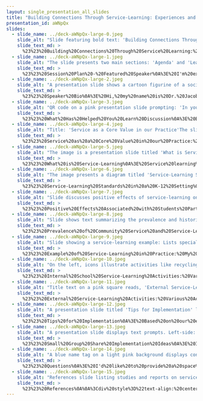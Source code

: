 ```yaml
---
layout: single_presentation_all_slides
title: "Building Connections Through Service-Learning: Experiences and Practice"
presentation_id: aWNpQx
slides:
  - slide_name: ../deck-aWNpQx-large-0.jpeg
    slide_alt: "Slide featuring bold text: 'Building Connections Through Service-Learning' with subtitle 'Experiences and Practice.' Context: WASSW 2025 Fall Conference. Presenter: Jacob Campbell, Ph.D. LICSW at Heritage University. Background: Pink."
    slide_text_md: >
      %23%23%20Building%20Connections%20Through%20Service%20Learning:%20Experiences%20and%20Practice%0A%0Atitle:%20Building%20Connections%20Through%20Service%20Learning:%20Experiences%20and%20Practice%0Adate:%20%0Alocation:%20WASSW%202025%20Fall%20Conference%0Atags:%0A%20%20-%20Conference%0A%20%20-%20Featured%20Speaker%0Adescription:%20%3E%0A%0AMany%20schools%20do%20not%20include%20activities%20such%20as%20service%20learning%20in%20their%20curriculum.%20Service%20learning%20can%20be%20a%20valuable%20strategy%20for%20helping%20students%20build%20connections%20with%20their%20school%20and%20community,%20develop%20social-emotional%20skills,%20and%20gain%20real-world%20professional%20experience.%20There%20are%20benefits%20for%20both%20the%20students%20and%20the%20organizations%20where%20work%20is%20being%20done.%20This%20session%20will%20explore%20the%20why%20and%20how%20of%20implementing%20service%20learning%20into%20activities%20and%20interventions%20with%20the%20students%20we%20support.%20Many%20tips%20and%20ideas%20for%20implementing%20a%20program%20that%20engages%20students%20in%20service%20learning%20will%20be%20shared.%20I%20will%20also%20provide%20examples%20of%20practice%20implementation%20through%20experiences%20in%20engaging%20student%20mentors%20and%20youth%20with%20problematic%20behaviors%20in%20service-learning%20activities.%20Social%20work%20skills%20related%20to%20planning%20and%20implementation%20will%20be%20discussed%20with%20a%20focus%20on%20how%20we%20can%20share%20the%20social%20work%20core%20value%20of%20service.%0A%0AThe%20agenda%20of%20the%20session%20includes:%0A%0A-%20Introduce%20myself%20and%20the%20topic%20of%20service-learning%0A-%20Review%20some%20of%20the%20literature%20related%20to%20service-learning%0A-%20Share%20an%20example%20of%20school-based%20implementation%0A-%20Provide%20some%20tips%20for%20implementation%0A%0ALearning%20Objectives%20for%20the%20session%20include:%0A%0A-%20Define%20service%20learning%20as%20an%20intervention%20for%20students.%0A-%20Identify%20the%20benefits%20of%20service%20learning%20as%20a%20strategy%20for%20professional%20growth.%0A-%20Reflect%20on%20strategies%20for%20implementing%20service%20learning%20and%20how%20they%20can%20be%20applied%20to%20their%20school%20setting.%0A
  - slide_name: ../deck-aWNpQx-large-1.jpeg
    slide_alt: "The slide presents two main sections: 'Agenda' and 'Learning Objectives.' The agenda includes introductions, literature review, examples, and tips. Learning objectives focus on defining service learning, identifying benefits, and implementation strategies."
    slide_text_md: >
      %23%23%20Session%20Plan%20-%20Featured%20Speaker%0A%3E%20I'm%20excited%20to%20be%20here%20and%20to%20kick%20off%20the%20conference%20for%20us.%20I%20find%20engaging%20in%20service%20motivating%20and%20encouraging%20to%20participate%20in.%20I%20have%20learned%20a%20lot%20in%20my%20own%20life%20through%20engaging%20in%20service%20to%20others,%20and%20I%20have%20seen%20my%20students%20benefit%20as%20well.%20The%20following%20is%20my%20plan%20for%20this%20session:%0A%0A**Agenda**%0A-%20Introduce%20myself%20and%20the%20topic%20of%20service-learning%0A-%20Review%20some%20of%20the%20literature%20related%20to%20service-learning%0A-%20Share%20an%20example%20of%20school-based%20implementation%0A-%20Provide%20some%20tips%20for%20implementation%0A%0A**Learning%20Objectives**%0A%0A-%20Define%20service%20learning%20as%20an%20intervention%20for%20students.%0A-%20Identify%20the%20benefits%20of%20service%20learning%20as%20a%20strategy%20for%20professional%20growth.%0A-%20Reflect%20on%20strategies%20for%20implementing%20service%20learning%20and%20how%20they%20can%20be%20applied%20to%20their%20school%20setting.%0A%0A
  - slide_name: ../deck-aWNpQx-large-2.jpeg
    slide_alt: "A presentation slide shows a cartoon figurine of a social work teacher named 'Dr. Jacob' in packaging, with accessories. Text includes: 'Jacob Campbell, Ph.D. LICSW, Associate Professor at Heritage University, Previous Program Social Worker in Special Education Classroom at Pasco School District.'"
    slide_text_md: >
      %23%23%20Speaker%20Bio%0A%3E%20Hi,%20my%20name%20is%20Dr.%20Jacob%20Campbell.%20I%20want%20to%20situate%20myself%20in%20the%20discussion%20we%20are%20about%20to%20have%20and%20provide%20a%20brief%20background%20about%20myself.%0A%0A-%20Associate%20professor%20at%20HU,%20primarily%20focused%20on%20the%20MSW%20program,%20but%20also%20teaches%20in%20the%20BSW%20program.%20Started%20as%20an%20adjunct%20in%202013%20and%20transitioned%20in%20the%20Fall%20of%202024%20to%20full-time%20faculty.%20I%20teach%20everything,%20but%20especially%20practice,%20practicum,%20and%20our%20school%20social%20work%20class.%0A-%20Prior%20worked%20as%20a%20school%20social%20worker%20in%20a%20district%20behavioral%20program.%20The%20second%20half%20of%20my%20presentation%20is%20going%20to%20heavily%20draw%20on%20experiences%20implementing%20service%20learning%20my%20program%20there.%0A-%20Licensed,%20do%20supervision,%20and%20have%20a%20history%20of%20working%20in%20community%20mental%20health.%0A-%20After%20high%20school,%20I%20attended%20a%20two-year%20program%20that%20was%20highly%20focused%20on%20service%20to%20others.%0A%0A
  - slide_name: ../deck-aWNpQx-large-3.jpeg
    slide_alt: "QR code on a pink presentation slide prompting: 'In your personal, professional, or educational pursuits, what are examples of things that have helped you learn?' Includes instructions for submitting answers at menti.com with code 3647 5394."
    slide_text_md: >
      %23%23%20What%20Has%20Helped%20You%20Learn%20Discussion%0A%3E%20Before%20we%20dive%20into%20our%20topic%20this%20week.%20I%20would%20like%20you%20to%20consider%20what%20has%20helped%20you%20learn%20over%20the%20years.%20You%20can%20consider%20your%20personal,%20professional,%20or%20academic%20pursuits.%20%0A%0AGo%20to%20%5Bmenti.com%5D(http://menti.com)%20and%20enter%20code%203647%205394%0A%0A**Consider**:%0A-%20There%20are%20lots%20of%20ways%20to%20think%20about%20learning.%0A-%20Single/few-word%20answers%20work%20best%20for%20a%20word%20cloud.%0A-%20You%20can%20submit%20multiple%20answers.%0A%0A-%20%5BMenti%20-%20What%20Has%20Helped%20You%20Learn%20Word%20Cloud%5D(https://www.menti.com/al6ktnebf4dw)%0A-%20%5BPublic%20View%20for%20Results%5D(https://www.mentimeter.com/app/presentation/al5xzy9x5hptqpq5kgoupwo9ybvxwwwd/edit%3Fsource%3Dshare-modal)%0A%0A%5BWhole%20Group%20Activity%5D%20Add%20results%20to%20the%20screen,%20talk%20about%20some%20of%20the%20themes%20or%20words%20that%20get%20larger.%0A%0ADraw%20out,%20if%20present,%20themes%20related%20to%20relationships,%20projects,%20activities,%20and%20learning%20through%20doing.%20%0A%0A
  - slide_name: ../deck-aWNpQx-large-4.jpeg
    slide_alt: "Title: 'Service as a Core Value in our Practice'The slide presents a discussion on the importance of service in social work, highlighting ethical principles and encouraging volunteerism. It includes a 'Paired Discussion Activity' with guiding questions. The source is the National Association of Social Workers, 2021."
    slide_text_md: >
      %23%23%20Service%20as%20a%20Core%20Value%20in%20our%20Practice:%20Reflection%20on%20our%20Code%20of%20Ethics%0A%3E%20Our%20code%20of%20ethics%20includes%20service%20as%20one%20of%20the%20core%20values%20that%20our%20profession%20is%20rooted%20in.%20We%20should%20spend%20a%20couple%20of%20minutes%20considering%20this%20value%20and%20how%20we%20apply%20it%20in%20our%20practice.%20From%20the%20code%20of%20ethics:%0A%0A%3E%20Value:%20Service%0A%3E%20Ethical%20Principle:%20Social%20workers'%20primary%20goal%20is%20to%20help%20people%20in%20need%20and%20to%20address%20social%20problems%0A%3E%20%0A%3E%20Social%20workers%20elevate%20service%20to%20others%20above%20self-interest.%20Social%20workers%20draw%20on%20their%20knowledge,%20values,%20and%20skills%20to%20help%20people%20in%20need%20and%20to%20address%20social%20problems.%20Social%20workers%20are%20encouraged%20to%20volunteer%20some%20portion%20of%20their%20professional%20skills%20with%20no%20expectation%20of%20significant%20financial%20return%20(pro%20bono%20service).%0A%3E%20National%20Association%20of%20Social%20Workers.%20(2021)%0A%0A%5BSmall%20Group%20Activity%5D%20Paired%20Discussion%20Activity%0A-%20When%20you%20think%20about%20the%20description%20of%20service%20in%20our%20code%20of%20ethics,%20what%20stands%20out%20to%20you%3F%0A-%20How%20has%20your%20understanding%20of%20service%20changed%20from%20when%20you%20entered%20the%20profession%20to%20now%3F%0A-%20What%20are%20examples%20of%20how%20you%20find%20service%20being%20embedded%20in%20your%20practice%3F%0A%0A%5BWhole%20Group%20Activity%5D%20Debrief%20Paired%20Discussion%20Activity,%20soliciting%20a%20couple%20of%20responses%20from%20the%20group.%0A%3E%20What%20themes%20or%20ideas%20stood%20out%20across%20your%20conversations%20about%20how%20service%20shows%20up%20in%20our%20work%3F%0A%0A%3Cdiv%20style%3D%22text-align:%20center%22%20markdown%3D%221%22%3E%0AReference%0A%3C/div%3E%0A%3Cdiv%20style%3D%22margin:%200%200%200%202em;%20text-indent:%20-2em;%22%20markdown%3D%221%22%3E%0A%0ANational%20Association%20of%20Social%20Workers.%20(2021).%20_NASW%20code%20of%20ethics_.%20%3Chttps://www.socialworkers.org/About/Ethics/Code-of-Ethics/Code-of-Ethics-English%3E%0A%0A%3C/div%3E%0A%0A
  - slide_name: ../deck-aWNpQx-large-5.jpeg
    slide_alt: "The image is a presentation slide titled 'What is Service-Learning.' It distinguishes service-learning from other activities and explains it as a curriculum-integrated community service with learning objectives. Key points include:- Service learning integrates learning objectives with community service as part of a curriculum.- It provides students opportunities to learn from activities addressing real community needs.- It involves critical analysis and reflection on completed activities.(Spring et al., 2008)"
    slide_text_md: >
      %23%23%20What%20is%20Service-Learning%0A%3E%20Service%20learning%20is%20distinct%20from%20volunteerism,%20community%20service,%20experiential%20learning,%20field%20education,%20and%20other%20similar%20and%20related%20activities.%0A%0A%3E%20We%20can%20imagine%20that%20similar%20impacts%20and%20effects%20may%20be%20associated%20with%20these%20other%20activities.%20Still,%20service%20learning%20is%20its%20own%20unique%20activity%20that%20has%20some%20of%20the%20following%20qualities:%0A%0A-%20**Connected%20to%20curriculum**:%20Service%20learning%20is%20a%20form%20of%20community%20service%20that%20integrates%20learning%20objectives%20and%20is%20implemented%20as%20part%20of%20a%20curriculum.%0A-%20**Address%20Real%20Needs%20in%20Community**:%20The%20implementation%20of%20service-learning%20should%20provide%20students%20with%20opportunities%20to%20draw%20lessons%20from%20activities%20that%20address%20real%20community%20needs.%0A-%20**Incorporates%20Reflection**:%20It%20should%20be%20organized%20around%20critical%20analysis%20and%20reflection%20on%20the%20activities%20completed%20during%20the%20service-learning%20activities.%0A%0AConsider%20the%20distinction%20as%20follows:%20If%20students%20volunteer%20at%20a%20food%20bank,%20that's%20community%20service.%20But%20if%20they%20also%20study%20food%20insecurity%20in%20class,%20reflect%20on%20their%20service,%20and%20its%20impact,%20that's%20service%20learning.%0A%0A(Spring%20et%20al.,%202008)%0A%0A%3Cdiv%20style%3D%22text-align:%20center%22%20markdown%3D%221%22%3E%0AReference%0A%3C/div%3E%0A%3Cdiv%20style%3D%22margin:%200%200%200%202em;%20text-indent:%20-2em;%22%20markdown%3D%221%22%3E%0A%0ASpring,%20K.,%20Grimm,%20R.%20J.,%20%26%20Dietz,%20N.%20(2008).%20_Community%20service%20and%20service-learning%20in%20America's%20schools_.%20Corporation%20for%20National%20and%20Community%20Service,%20Office%20of%20Research%20and%20Policy%20Development.%20%3Chttps://files.eric.ed.gov/fulltext/ED506728.pdf%3E%0A%0A%3C/div%3E%0A
  - slide_name: ../deck-aWNpQx-large-6.jpeg
    slide_alt: "The image presents a diagram titled 'Service-Learning Standards in K-12 Settings,' featuring eight key elements: Meaningful Service, Link to Curriculum, Duration & Intensity, Youth Voice, Progress Monitoring, Diversity, Reflection, and Partnerships. Each element is briefly defined, focusing on engaging participants and achieving educational outcomes. Text cites National Youth Leadership Council (2008) and mentions improved student outcomes from standard adherence (Celio et al., 2011)."
    slide_text_md: >
      %23%23%20Service-Learning%20Standards%20in%20a%20K-12%20Setting%0A%3E%20The%20National%20Youth%20Leadership%20Council%20(2008)%20provides%20a%20set%20of%20eight%20standards%20along%20with%20specified%20indicators%20that%20service%20learning%20programs%20in%20a%20K-12%20setting%20should%20follow%20to%20be%20effective%20in%20implementing%20service%20learning.%20They%20are%20as%20follows:%0A%0A-%20**Meaningful%20Service**:%20Service-learning%20actively%20engages%20participants%20in%20_meaningful%20and%20personally%20relevant_%20service%20activities.%0A-%20**Link%20to%20Curriculum**:%20Service-learning%20is%20intentionally%20used%20as%20an%20instructional%20strategy%20to%20_meet%20learning%20goals_%20and/or%20content%20standards.%0A-%20**Duration%20%26%20Intensity**:%20Service-learning%20has%20sufficient%20duration%20and%20intensity%20to%20_address%20community%20needs%20and%20meet%20specified%20outcomes_.%0A-%20**Reflection**:%20Service-learning%20incorporates%20_multiple%20challenging%20reflection%20activities_%20that%20are%20ongoing%20and%20that%20prompt%20_deep%20thinking%20and%20analysis_%20about%20oneself%20and%20one's%20relationship%20to%20society.%0A-%20**Youth%20Voice**:%20Service-learning%20provides%20youth%20with%20a%20_strong%20voice%20in%20planning,%20implementing,%20and%20evaluating_%20service-learning%20experiences%20with%20guidance%20from%20adults.%0A-%20**Progress%20Monitoring**:%20Service-learning%20engages%20participants%20in%20an%20ongoing%20process%20to%20_assess%20the%20quality%20of%20implementation%20and%20progress%20toward%20meeting%20specified%20goals_,%20and%20uses%20results%20for%20improvement%20and%20sustainability.%0A-%20**Diversity**:%20Service-learning%20promotes%20_understanding%20of%20diversity%20and%20mutual%20respect_%20among%20all%20participants.%0A-%20**Partnerships**:%20Service-learning%20_partnerships%20are%20collaborative,%20mutually%20beneficial,%20and%20address%20community%20needs_.%0A%0ACelio%20et%20al.%20(2011),%20in%20their%20meta-analysis%20of%20the%20impact%20of%20service-learning%20on%20students,%20found%20that%20following%20some%20of%20these%20standards%20was%20associated%20with%20better%20outcomes%20for%20students.%0A%0AFind%20the%20document%20at%20%5BService%20Learning%20Standards%20and%20Indicators%5D(https://drive.google.com/file/d/1OE63E-erlD7JmuA4tkLhamVF6LYLBUFX/view)%0A%0A%3Cdiv%20style%3D%22text-align:%20center%22%20markdown%3D%221%22%3E%0AReference%0A%3C/div%3E%0A%3Cdiv%20style%3D%22margin:%200%200%200%202em;%20text-indent:%20-2em;%22%20markdown%3D%221%22%3E%0A%0ACelio,%20C.%20I.,%20Durlak,%20J.,%20%26%20Dymnicki,%20A.%20(2011).%20A%20meta-analysis%20of%20the%20impact%20of%20service-learning%20on%20students.%20_Journal%20of%20Experiential%20Education,%2034_(2),%20164-181.%20%3Chttps://doi.org/10.1177/105382591103400205%3E%0A%0ANational%20Youth%20Leadership%20Council.%20(2008).%20_K%E2%80%9312%20service-learning%20standards%20for%20quality%20practice_.%20%3Chttps://nylc.org/k-12-standards/%3E%0A%0A%3C/div%3E%0A%0A
  - slide_name: ../deck-aWNpQx-large-7.jpeg
    slide_alt: "Slide discusses positive effects of service-learning on students. Lists enhanced self-esteem, attitude towards community, social skills, and academic achievement. Notes lack of large-scale trials and inconclusive evidence.(Celio et al., 2011)"
    slide_text_md: >
      %23%23%20Positive%20Effects%20Associated%20with%20Students%20Participating%20in%20Service-Learning%0A%3E%20Many%20positive%20effects%20are%20associated%20with%20service-learning%20and%20how%20it%20can%20impact%20students'%20attitudes%20toward%20themselves,%20their%20community,%20and%20their%20school,%20and%20increase%20social%20skills%20and%20academic%20achievement.%0A%0A-%20Enhance%20students'%20self-esteem%20and%20self-concept,%20and%20other%20attitudes%20to%20self.%0A-%20Impact%20students'%20attitudes%20towards%20their%20community,%20where%20they%20show%20greater%20sensitivity,%20interest,%20and%20commitment%20to%20their%20communities.%0A-%20Develop%20social%20skills,%20including%20problem-solving,%20communication,%20and%20leadership%20abilities.%0A-%20Increase%20academic%20achievement%20and%20a%20positive%20attitude%20towards%20school%20and%20learning.%0A%0A(Celio%20et%20al.,%202011)%0A%0AThere%20is%20a%20lack%20of%20large-scale%20randomized%20trials,%20and%20much%20of%20the%20research%20conducted%20has%20been%20qualitative.%20According%20to%20Filges%20et%20al.%20(2022),%20the%20evidence%20on%20the%20effectiveness%20of%20service-learning%20on%20students'%20academic%20success,%20personal%20and%20social%20skills,%20and%20risk%20behavior%20remains%20inconclusive.%0A%0A%3Cdiv%20style%3D%22text-align:%20center%22%20markdown%3D%221%22%3E%0AReference%0A%3C/div%3E%0A%3Cdiv%20style%3D%22margin:%200%200%200%202em;%20text-indent:%20-2em;%22%20markdown%3D%221%22%3E%0A%0ACelio,%20C.%20I.,%20Durlak,%20J.,%20%26%20Dymnicki,%20A.%20(2011).%20A%20meta-analysis%20of%20the%20impact%20of%20service-learning%20on%20students.%20_Journal%20of%20Experiential%20Education,%2034_(2),%20164-181.%20%3Chttps://doi.org/10.1177/105382591103400205%3E%0A%0AFilges,%20T.,%20Dietrichson,%20J.,%20Viinholt,%20B.%20C.%20A.,%20%26%20Dalgaard,%20N.%20T.%20(2022).%20Service%20learning%20for%20improving%20academic%20success%20in%20students%20in%20grade%20K%20to%2012:%20A%20systematic%20review.%20_Campbell%20Systematic%20Reviews,%2018_(1),%20e1210.%20%3Chttps://doi.org/10.1002/cl2.1210%3E%0A%0A%3C/div%3E%0A%0A
  - slide_name: ../deck-aWNpQx-large-8.jpeg
    slide_alt: "Slide shows text summarizing the prevalence and historical context of community service and service-learning in American schools, with statistics from 2008. It includes references to national programs and educational methods."
    slide_text_md: >
      %23%23%20Prevalence%20of%20Community%20Service%20and%20Service-Learning%20in%20Schools%20Across%20America%0AThe%20data%20I%20was%20able%20to%20find%20regarding%20the%20implementation%20of%20community%20service%20and%20service%20learning%20is%20somewhat%20dated,%20but%20there%20is%20still%20some%20significant%20information%20we%20can%20glean.%0A%0A-%20National%20momentum%20for%20service%20and%20civic%20engagement%20grew%20through%20landmark%20programs%20including%20the%20Civilian%20Conservation%20Corps%20(1933),%20Peace%20Corps%20(1961),%20and%20AmeriCorps%20(1993).%0A-%20Service-learning%20evolved%20as%20an%20educational%20method%20beginning%20in%20the%201970s,%20formalized%20through%20research-based%20standards%20and%20federal%20support.%20Examples%20%20such%20as%20the%20_National%20and%20Community%20Service%20Act%20of%201990_%20(creating%20_Learn%20and%20Serve%20America_)%20and%20its%20inclusion%20in%20the%20_1994%20Elementary%20and%20Secondary%20Education%20Act_.%0A-%20In%202008,%20data%20showed%20that%20a%20significant%20number%20of%20schools%20either%20recognized%20or%20assisted%20in%20organizing%20participation%20in%20community%20service%20activities,%20respectively,%20at%2068%25%20and%2058%25%20of%20all%20schools.%20(This%20number%20is%20significantly%20higher%20if%20you%20consider%20secondary%20schools%20with%2086%20and%2072%20percent)%0A-%20Only%20about%2024%25%20of%20all%20schools%20report%20engaging%20in%20the%20more%20specific%20activities%20of%20service-learning.%20That%20number%20was%20actually%20decreasing%20based%20on%20year-by-year%20data%20as%20reported%20in%201999,%202004,%20and%202008,%20where%20the%20percentage%20of%20all%20schools%20implementing%20service%20learning%20was%2032,%2028,%20and%2024,%20respectively.%0A%0A%3E%20I%20was%20unable%20to%20find%20any%20more%20specific%20current%20data%20after%20the%202008%20report,%20which%20provided%20national%20coverage%20on%20these%20topics.%0A
  - slide_name: ../deck-aWNpQx-large-9.jpeg
    slide_alt: "Slide showing a service-learning example: Lists special education programs, secondary programs, service activities with peers, and reflective discussions. Includes 'bridges' logo with motto: 'Creating a better everyday life for our students and families.'"
    slide_text_md: >
      %23%23%20Example%20of%20Service-Learning%20in%20Practice:%20My%20Time%20in%20The%20Bridges%20Program%0A%3E%20The%20main%20discussion%20that%20I%20wanted%20to%20share%20with%20you%20all%20is%20some%20examples%20from%20my%20practice%20experience%20while%20I%20was%20at%20the%20Pasco%20School%20District.%0A%0A-%20Bridges%20Program%20Overview%0A%09*%20K-12%20(but%20did%20service-learning%20mostly%20during%20time%20at%20High%20School%20and%20partnered%20with%20the%20Middle%20School%20for%20some%20trips%20and%20activities)%0A%09*%20Students%20with%20EBD%20(discuss%20what%20it%20is)%20and%20other%20behavioral%20problems%0A%09*%20In%20a%20special%20education%20setting%20(discuss%20flow%20of%20program)%0A%09*%20Setting%20with%20interventions%20using%20a%20psychoeducational%20model%20(tracking%20behaviors,%20social%20skill%20instruction,%20flexible%20amount%20of%20time%20in%20the%20classroom,%20academic%20and%20social%20skill%20instruction,%20working%20on%20individualized%20goals)%0A-%20Engaged%20in%20service%20activities%20internally%20and%20externally,%20and%20included%20general%20education%20peers%20as%20helpers.%0A%09*%20Drew%20heavily%20from%20the%20Football%20team%20and%20players.%0A%09*%20Peer%20helpers%20would%20attend%20our%20enhancement%20sessions,%20participate%20in%20some%20of%20the%20classroom%20activities,%20and%20assist%20with%20our%20service-learning%20projects.%0A%09*%20Encouraged%20them%20to%20build%20relationships/connections%20with%20students%20and%20be%20a%20positive%20role%20model%20for%20them%0A-%20We%20had%20a%20debrief%20and%20reflection%20session%20after%20all%20the%20external%20activities,%20when%20we%20returned%20to%20campus,%20to%20discuss%20the%20impact%20and%20what%20we%20learned.%0A%0A
  - slide_name: ../deck-aWNpQx-large-10.jpeg
    slide_alt: "On the left, icons illustrate activities like recycling, food banks, and poster campaigns. On the right, text reads 'Internal School Service-Learning Activities' with 'Various Activities Around Campus' below."
    slide_text_md: >
      %23%23%20Internal%20School%20Service-Learning%20Activities:%20Various%20Activities%20Around%20Campus%0A%3E%20We%20incorporated%20service-learning%20throughout%20our%20academic%20and%20social%20skill%20activities%20in%20the%20classroom.%20%20We%20participated%20in%20a%20variety%20of%20activities,%20both%20large%20and%20small,%20at%20our%20school.%0A%0A-%20**Giving%20out%20donuts%20to%20teachers**:%20Sometimes%20it%20was%20very%20spur-of-the-moment%20and%20a%20small%20thing.%20One%20day,%20the%20teacher%20brought%20a%20couple%20of%20dozen%20donuts,%20and%20we%20walked%20around%20to%20various%20faculty%20members,%20thanking%20them%20for%20their%20work%20with%20students%20and%20giving%20them%20a%20donut.%0A-%20**JunkYard%20Dawgz**:%20Sometimes%20it%20was%20structured%20and%20was%20a%20regular%20part%20of%20our%20week.%20We%20made%20a%20student%20club%20called%20the%20JunkYard%20Dawgz%20(Pasco%20High%20School%20is%20home%20of%20the%20Bulldogs).%20We%20had%20a%20club%20meeting%20to%20plan%20activities%20and%20funds.%20Every%20week,%20we%20would%20collect%20recycling%20from%20across%20the%20school%20and%20organize%20the%20distribution%20of%20bins%20to%20classrooms.%20%0A-%20**School%20Campaigns**:%20We%20supported%20faculty%20and%20engaged%20in%20activities,%20such%20as%20hanging%20awareness%20campaign%20posters%20around%20the%20school%20with%20the%20behavior%20interventionist.%0A-%20**Supporting%20life%20skills%20students**:%20We%20occasionally%20assigned%20our%20students%20to%20the%20Unified%20Fitness%20class%20to%20help%20and%20make%20the%20life%20skills%20students%20feel%20included.%20We%20also%20went%20and%20did%20some%20activities%20in%20the%20life%20skills%20classroom,%20such%20as%20a%20project%20making%20these%20paper%20space%20crafts.%0A-%20**Making%20Connections%20for%20the%20Community**:%20We%20coordinated%20with%20Second%20Harvest%20to%20bring%20a%20mobile%20food%20back%20to%20our%20campus,%20advertised%20the%20event,%20and%20helped%20distribute%20food.%20We%20also%20**made%20connections%20with%20external%20activities**%20we%20were%20engaging%20in%20at%20school.%20Before%20we%20visited%20the%20animal%20shelter%20and%20set%20up%20the%20mobile%20food%20bank,%20we%20also%20held%20collection%20events%20to%20build%20up%20these%20activities%20and%20provide%20more%20support%20to%20the%20organizations.%20%0A%0A
  - slide_name: ../deck-aWNpQx-large-11.jpeg
    slide_alt: "Title text on a pink square reads, 'External Service-Learning Activities.' Below, 'Various Activities In Our Community.' Right side lists: Union Gospel Mission, Salvation Army, 2nd Harvest Food Bank, Tri-Cities Animal Shelter, Community Mobile Food Distribution Events, Nursing Home."
    slide_text_md: >
      %23%23%20External%20Service-Learning%20Activities:%20Various%20Activities%20In%20Our%20Community%0A%3E%20We%20also%20participated%20in%20numerous%20activities%20outside%20the%20school%20campus.%20We%20would%20have%20mentors%20go%20with%20us%20on%20each%20of%20these%20trips.%20We%20also%20had%20the%20middle%20school%20program%20attend%20some%20events%20with%20us.%20Our%20goal%20was%20to%20have%20a%20field%20trip%20activity%20each%20month.%0A%0A-%20**Union%20Gospel%20Mission**:%20We%20visited%20the%20local%20Union%20Gospel%20Mission%20on%20several%20occasions.%20We%20would%20undertake%20various%20projects%20around%20the%20center,%20such%20as%20cleaning,%20preparing%20food,%20and%20painting.%20Then%20we%20would%20have%20our%20students%20eat%20lunch%20with%20the%20residents%20to%20learn%20about%20people%20from%20some%20different%20walks%20of%20life.%20The%20center%20would%20also%20often%20present%20to%20the%20students%20about%20some%20of%20the%20challenges%20faced%20by%20the%20community's%20homeless%20population%20and%20the%20need%20to%20raise%20awareness.%0A-%20**Salvation%20Army**:%20We%20helped%20organize%20food%20boxes%20and%20donations%20that%20are%20given%20out%20during%20their%20community%20events.%0A-%20**2nd%20Harvest%20Food%20Bank**:%20Going%20to%20the%20food%20bank%20and%20organizing%20food%20boxes%20for%20delivery.%0A-%20**Tri-Cities%20Animal%20Shelter**:%20Walking%20the%20dogs,%20learning%20about%20challenges%20for%20homeless%20animals%20in%20the%20community,%20and%20getting%20to%20pet%20the%20cats.%0A-%20**Community%20Mobile%20Food%20Distribution%20Events**:%20We%20hosted%20one%20on%20our%20campus%20and%20also%20attended%20several%20community%20events%20to%20support%20their%20distribution.%20We%20often%20went%20with%20communities%20in%20schools%20and%20their%20staff,%20allowing%20our%20students%20to%20connect%20with%20more%20helping%20professionals.%0A-%20**Nursing%20Home**:%20We%20made%20cards%20for%20residents%20in%20a%20rehabilitation%20center.%20We%20had%20planned%20to%20visit,%20but%20the%20day%20we%20had%20planned,%20they%20had%20to%20cancel%20due%20to%20a%20COVID-19%20outbreak,%20so%20we%20made%20them%20cards.%20%0A%0A
  - slide_name: ../deck-aWNpQx-large-12.jpeg
    slide_alt: "A presentation slide titled 'Tips for Implementation' lists suggestions, such as being organized, addressing challenges, using diverse students, leveraging resources, forming partnerships, and sharing experiences."
    slide_text_md: >
      %23%23%20Tips%20for%20Implementation%0A%3E%20Based%20on%20our%20experience%20implementing%20service-learning%20projects,%20I%20would%20like%20to%20share%20some%20tips%20and%20thoughts%20with%20you%20on%20how%20to%20implement%20it%20in%20your%20own%20schools.%0A%0A-%20Dream%20big%20and%20be%20organized.%0A%09*%20__Write%20a%20proposal__:%20I%20wrote%20a%20proposal%20at%20the%20start%20of%20the%20school%20year%20and%20shared%20it%20with%20my%20school/special%20education%20administrators%20to%20get%20approval%20for%20many%20of%20the%20activities%20we%20wanted%20to%20do%20over%20the%20year.%0A%09*%20__Plan%20More%20than%20You%20Can__:%20We%20planned%20a%20lot.%20There%20are%20things%20that%20we%20wanted%20to%20do%20that%20we%20never%20got%20to%20(e.g.,%20reading%20with%20elementary%20school%20students%20-%20planning/time,%20Habitat%20for%20Humanity%20-%20forward%20planning%20and%20ages).%20We%20must%20be%20realistic%20about%20what%20we%20can%20achieve,%20but%20it%20is%20also%20beneficial%20to%20dream%20bigger%20than%20what%20we%20can%20do;%20it%20will%20motivate%20us%20to%20do%20more%20than%20if%20we%20are%20more%20conservative%20in%20our%20approach.%0A%09*%20__Document%20and%20Be%20Organized__:%20Conducting%20numerous%20service%20learning%20projects%20requires%20coordinating%20with%20various%20agencies,%20families,%20and%20the%20school.%20There%20are%20permission%20slips%20to%20gather%20before,%20managing%20activities%20in%20the%20moment,%20and%20sharing%20about%20it%20afterwards.%20(One%20report%20was%20reading%20that%20some%20schools%20have%20somebody%20who%20just%20does%20coordination)%0A%0A-%20Make%20plans%20to%20address%20potential%20challenges,%20especially%20when%20working%20with%20high-needs%20populations.%0A%09*%20Student%20with%20medical%20concerns%20and%20seizures%20(practice,%20close%20plan%20with%20parent)%0A%09*%20Student%20with%20ASD%20who%20would%20sometimes%20engage%20in%20dramatic%20displays%20and%20refusal%20(Mom%20followed%20us%20as%20we%20went,%20but%20let%20him%20participate,%20selection%20of%20peer%20helper.%20Student%20loved%20it,%20and%20felt%20included%20event%20though%20family%20was%20initial%20hesitant)%0A%09*%20Student%20with%20challenging%20outbursts%20and%20behaviors%20(suspended%20from%20school,%20but%20found%20ways%20to%20still%20be%20included,%20dad%20waiting%20nearby)%0A%09%0A-%20Bring%20support%20and%20use%20your%20team%20effectively.%0A%09*%20Lucky%20to%20go%20with%20a%20group%20of%20staff%20and%20peer%20helpers.%20Ensure%20that%20everyone%20knows%20what%20they%20are%20going%20to%20do.%0A%09*%20Times%20when%20I%20have%20had%20to%20shift%20and%20manage%20problems%20(such%20as%20interviewing%20clothes,%20needing%20to%20get%20lunch,%20or%20following%20up%20on%20a%20crisis%20back%20on%20campus,%20etc.)%0A%09*%20Experience%20at%20Jubilee%20with%20a%20student%20running%20away%0A%0A-%20Use%20a%20diverse%20set%20of%20students%20to%20participate.%0A%09*%20Highlight%20the%20impact%20and%20importance%20of%20our%20peer%20helpers.%0A%09*%20Reflection%20with%20the%20diverse%20population%20also%20leads%20to%20more%20considered%20reflection%20on%20experiences.%0A%09*%20The%20group%20should%20be%20welcoming,%20bringing%20people%20in,%20and%20be%20a%20fun%20and%20caring%20environment%20to%20be%20in.%20(we%20have%20to%20instill%20this%20in%20the%20groups%20fabric)%0A%0A-%20Be%20a%20judicious%20user%20of%20resources%20and%20look%20for%20additional%20related%20learning%20opportunities.%0A%09*%20We%20took%20public%20transit%20most%20of%20the%20time,%20and%20used%20it%20as%20an%20opportunity%20to%20teach%20about%20using%20the%20transit.%0A%09*%20While%20the%20recognition%20lunch%20was%20also%20held,%20the%20manager%20spoke%20to%20the%20students%20about%20working%20in%20the%20restaurant%20and%20the%20food%20service%20industry.%0A%09*%20We%20received%20scholarships%20for%20participating%20in%20activities,%20such%20as%20going%20to%20the%20ropes%20course.%0A%09*%20The%20more%20you%20do%20to%20keep%20costs%20to%20a%20minimum,%20the%20easier%20it%20is%20to%20get%20permission.%0A%0A-%20Consider%20also%20doing%20additional%20activities%20that%20are%20strictly%20service%20learning.%0A%09*%20Our%20program%20had%20its%20own%20family%20nights,%20where%20we%20would%20share%20updates%20on%20what%20was%20happening%20and%20conduct%20training%20on%20supporting%20behavior.%0A%09*%20We%20took%20our%20students%20on%20various%20field%20trips%20that%20weren't%20specifically%20doing%20service%20learning,%20including%20a%20rope%20course,%20a%20school%20tour,%20a%20recognition%20lunch,%20and%20a%20visit%20from%20peer%20helpers%20who%20played%20the%20Werewolf%20game%20with%20our%20class.%0A%09*%20We%20took%20students%20to%20other%20community%20events,%20such%20as%20a%20youth%20symposium%20and%20a%20wellness%20retreat.%0A%09*%20We%20got%20shirts%20and%20wore%20them%20to%20activities.%0A%0A-%20Make%20partnerships%20in%20the%20school%20and%20the%20community.%0A%09*%20We%20were%20able%20to%20partner%20with%20the%20football%20team%20to%20bring%20in%20as%20peer%20helpers/mentors.%0A%09*%20We%20partnered%20with%20the%20DBHR%20to%20have%20students%20do%20the%20Pre-ETS%20on%20campus.%0A%09*%20When%20we%20shared%20our%20newsletter,%20we%20intentionally%20had%20students%20hand-deliver%20printed%20copies%20to%20the%20admin%20to%20read%20and%20share%20about%20things%20we%20were%20doing.%20Our%20school-wide%20PLC%20meetings%20were%20also%20intentional.%20We%20aimed%20to%20change%20the%20perception%20staff%20have%20of%20our%20students%20and%20foster%20connections.%0A%09*%20The%20agencies%20we%20visited%20were%20ones%20we%20had%20visited%20multiple%20times,%20and%20we%20built%20relationships%20and%20established%20expectations%20that%20we%20would%20be%20there%20for%20them.%0A%09*%20We%20conducted%20mobile%20food%20bank%20events%20in%20partnership%20with%20local%20communities%20in%20schools%20to%20increase%20engagement%20with%20them.%0A%0A-%20Share%20about%20the%20experience%20with%20your%20school%20and%20community.%0A%09*%20We%20had%20a%20monthly%20newsletter%20that%20we%20shared%20with%20families,%20school%20staff,%20and%20community%20members%20connected%20to%20our%20program.%20We%20had%20students%20share%20some%20of%20their%20reflections%20there.%0A%09*%20We%20would%20highlight%20the%20events%20we%20were%20doing%20in%20our%20newsletter.%0A%09*%20We%20offered%20open%20PLCs%20to%20the%20school%20community,%20where%20we%20discussed%20our%20program%20and%20the%20service%20learning%20our%20students%20were%20undertaking.%0A%09*%20We%20publicly%20recognized%20our%20peer%20helpers%20and%20the%20involvement%20of%20our%20students.%0A%0A
  - slide_name: ../deck-aWNpQx-large-13.jpeg
    slide_alt: "A presentation slide displays text prompts. Left-side: 'Dream Together, Share your ideas in small groups around you.' Center-right: 'How could you implement some service learning projects in your own school?'"
    slide_text_md: >
      %23%23%20Small%20Group%20Share%20Implementation%20Ideas%0A%3E%20I%20hope%20that%20this%20presentation%20has%20been%20helpful%20and%20sparked%20some%20ideas.%20I'm%20going%20to%20open%20up%20the%20floor%20in%20a%20couple%20of%20minutes%20to%20respond%20to%20any%20questions%20people%20might%20have,%20but%20first,%20I%20want%20you%20to%20spend%20a%20couple%20of%20minutes%20dreaming%20together%20with%20some%20of%20your%20neighbors.%20What%20could%20you%20do%20to%20implement%20service-learning%20in%20your%20school%3F%0A%0A%5BSmall%20Group%20Activity%5D%20Small%20Group%20Share%20Implementation%20Ideas%0ADream%20together%20and%20share%20your%20ideas%20in%20small%20groups%20around%20you.%20How%20could%20you%20implement%20some%20service%20learning%20projects%20in%20your%20own%20school%3F%0A%0A
  - slide_name: ../deck-aWNpQx-large-14.jpeg
    slide_alt: "A blue name tag on a light pink background displays contact details: Jacob Campbell, Ph.D. LICSW, Associate Professor, with email, phone number, and Heritage University logo. Text asks: 'Questions?' Links to https://vsp.ink/hub for connection."
    slide_text_md: >
      %23%23%20Questions%0A%3E%20I'd%20like%20to%20provide%20a%20space%20for%20people%20to%20share%20any%20questions%20or%20thoughts%20they%20may%20have%20about%20implementing%20service%20learning%20in%20their%20settings.%0A%0AFeel%20free%20to%20contact%20me%20as%20well.%0A%0A
  - slide_name: ../deck-aWNpQx-large-15.jpeg
    slide_alt: "References slide listing studies and reports on service learning and ethics. Includes publications by Celio, et al., Filges, et al., NASW, and others, with links to journals and organizations for further reading."
    slide_text_md: >
      %23%23%20References%0A%0A%3Cdiv%20style%3D%22text-align:%20center%22%20markdown%3D%221%22%3E%0AReference%0A%3C/div%3E%0A%3Cdiv%20style%3D%22margin:%200%200%200%202em;%20text-indent:%20-2em;%22%20markdown%3D%221%22%3E%0A%0ACelio,%20C.%20I.,%20Durlak,%20J.,%20%26%20Dymnicki,%20A.%20(2011).%20A%20meta-analysis%20of%20the%20impact%20of%20service-learning%20on%20students.%20_Journal%20of%20Experiential%20Education,%2034_(2),%20164-181.%20%3Chttps://doi.org/10.1177/105382591103400205%3E%0A%0AFilges,%20T.,%20Dietrichson,%20J.,%20Viinholt,%20B.%20C.%20A.,%20%26%20Dalgaard,%20N.%20T.%20(2022).%20Service%20learning%20for%20improving%20academic%20success%20in%20students%20in%20grade%20K%20to%2012:%20A%20systematic%20review.%20_Campbell%20Systematic%20Reviews,%2018_(1),%20e1210.%20%3Chttps://doi.org/10.1002/cl2.1210%3E%0A%0ANational%20Association%20of%20Social%20Workers.%20(2021).%20_NASW%20code%20of%20ethics_.%20%3Chttps://www.socialworkers.org/About/Ethics/Code-of-Ethics/Code-of-Ethics-English%3E%0A%0ANational%20Youth%20Leadership%20Council.%20(2008).%20_K%E2%80%9312%20service-learning%20standards%20for%20quality%20practice_.%20%3Chttps://nylc.org/k-12-standards/%3E%0A%0ASpring,%20K.,%20Grimm,%20R.%20J.,%20%26%20Dietz,%20N.%20(2008).%20_Community%20service%20and%20service-learning%20in%20America's%20schools_.%20Corporation%20for%20National%20and%20Community%20Service,%20Office%20of%20Research%20and%20Policy%20Development.%20%3Chttps://files.eric.ed.gov/fulltext/ED506728.pdf%3E%0A%0A%0A%3C/div%3E%0A
---
```

